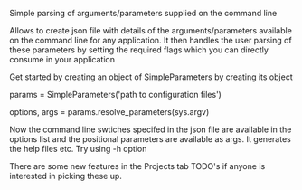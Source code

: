 Simple parsing of arguments/parameters supplied on the command line

Allows to create json file with details of the arguments/parameters available on the command line for any application. It then handles the user parsing of these parameters by setting the required flags which you can directly consume in your application

Get started by creating an object of SimpleParameters by creating its object

params = SimpleParameters('path to configuration files')

options, args = params.resolve_parameters(sys.argv)

Now the command line swtiches specifed in the json file are available in the options list and the positional parameters are available as args. It generates the help files etc. Try using -h option

There are some new features in the Projects tab TODO's if anyone is interested in picking these up.

